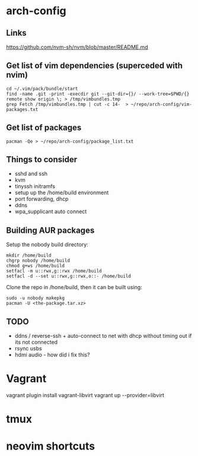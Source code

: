 # arch-config

## Links
https://github.com/nvm-sh/nvm/blob/master/README.md

## Get list of vim dependencies (superceded with nvim)
```
cd ~/.vim/pack/bundle/start
find -name .git -print -execdir git --git-dir={}/ --work-tree=$PWD/{} remote show origin \; > /tmp/vimbundles.tmp
grep Fetch /tmp/vimbundles.tmp | cut -c 14-  > ~/repo/arch-config/vim-packages.txt
```

## Get list of packages
```
pacman -Qe > ~/repo/arch-config/package_list.txt
```

## Things to consider
- sshd and ssh
- kvm
- tinyssh initramfs
- setup up the /home/build environment
- port forwarding, dhcp
- ddns
- wpa_supplicant auto connect

## Building AUR packages
Setup the nobody build directory:
```
mkdir /home/build
chgrp nobody /home/build
chmod g+ws /home/build
setfacl -m u::rwx,g::rwx /home/build
setfacl -d --set u::rwx,g::rwx,o::- /home/build
```
Clone the repo in /hone/build, then it can be built using:
```
sudo -u nobody makepkg
pacman -U <the-package.tar.xz>
```

## TODO
- ddns / reverse-ssh + auto-connect to net with dhcp without timing out if its not connected
- rsync usbs
- hdmi audio - how did i fix this?

# Vagrant
vagrant plugin install vagrant-libvirt
vagrant up --provider=libvirt

# tmux

# neovim shortcuts

